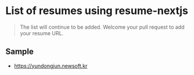 # List of resumes using resume-nextjs

> The list will continue to be added.
> Welcome your pull request to add your resume URL.

## Sample

- https://yundongjun.newsoft.kr